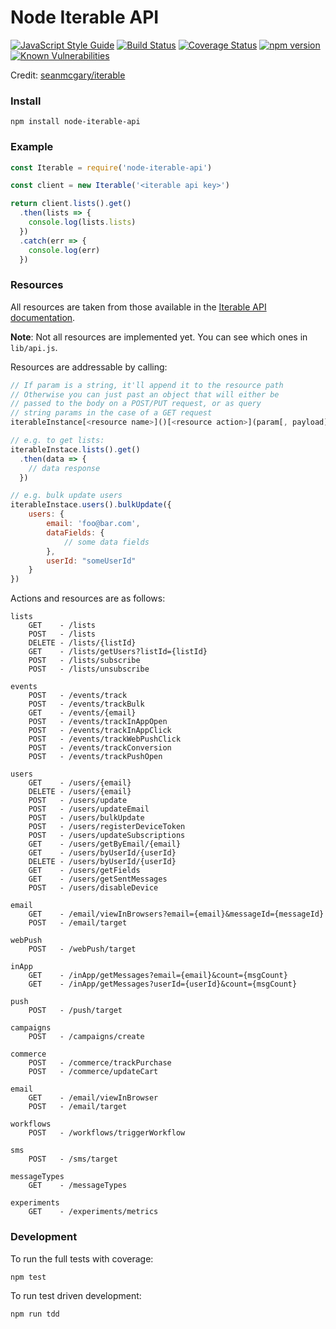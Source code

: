 # Node Iterable API
[![JavaScript Style Guide](https://img.shields.io/badge/code_style-standard-brightgreen.svg)](https://standardjs.com)
[![Build Status](https://travis-ci.org/geoffdutton/iterable-api.svg?branch=master)](https://travis-ci.org/geoffdutton/iterable-api)
[![Coverage Status](https://coveralls.io/repos/github/geoffdutton/iterable-api/badge.svg?branch=master)](https://coveralls.io/github/geoffdutton/iterable-api?branch=master)
[![npm version](https://badge.fury.io/js/node-iterable-api.svg)](https://badge.fury.io/js/node-iterable-api)
[![Known Vulnerabilities](https://snyk.io/test/github/geoffdutton/iterable-api/badge.svg)](https://snyk.io/test/github/geoffdutton/iterable-api)

Credit: [seanmcgary/iterable](https://github.com/seanmcgary/iterable)

### Install

```
npm install node-iterable-api
```

### Example

```javascript
const Iterable = require('node-iterable-api')

const client = new Iterable('<iterable api key>')

return client.lists().get()
  .then(lists => {
    console.log(lists.lists)
  })
  .catch(err => {
    console.log(err)
  })
```

### Resources

All resources are taken from those available in the [Iterable API documentation](https://app.iterable.com/api/docs).

**Note**: Not all resources are implemented yet. You can see which ones in `lib/api.js`.

Resources are addressable by calling:

```javascript
// If param is a string, it'll append it to the resource path
// Otherwise you can just past an object that will either be
// passed to the body on a POST/PUT request, or as query
// string params in the case of a GET request
iterableInstance[<resource name>]()[<resource action>](param[, payload])

// e.g. to get lists:
iterableInstace.lists().get()
  .then(data => {
	// data response
  })

// e.g. bulk update users
iterableInstace.users().bulkUpdate({
	users: {
		email: 'foo@bar.com',
		dataFields: {
			// some data fields
		},
		userId: "someUserId"
	}
})
```

Actions and resources are as follows:

```
lists
	GET    - /lists
	POST   - /lists
	DELETE - /lists/{listId}
	GET    - /lists/getUsers?listId={listId}
	POST   - /lists/subscribe
	POST   - /lists/unsubscribe
	
events
	POST   - /events/track
	POST   - /events/trackBulk
    GET    - /events/{email}
    POST   - /events/trackInAppOpen
    POST   - /events/trackInAppClick
    POST   - /events/trackWebPushClick
    POST   - /events/trackConversion
    POST   - /events/trackPushOpen
	
users
	GET    - /users/{email}
	DELETE - /users/{email}
	POST   - /users/update
	POST   - /users/updateEmail
	POST   - /users/bulkUpdate
	POST   - /users/registerDeviceToken
	POST   - /users/updateSubscriptions
	GET    - /users/getByEmail/{email}
	GET    - /users/byUserId/{userId}
	DELETE - /users/byUserId/{userId}
	GET    - /users/getFields
	GET    - /users/getSentMessages
	POST   - /users/disableDevice

email
    GET    - /email/viewInBrowsers?email={email}&messageId={messageId}
    POST   - /email/target

webPush
    POST   - /webPush/target
    
inApp
    GET    - /inApp/getMessages?email={email}&count={msgCount}
    GET    - /inApp/getMessages?userId={userId}&count={msgCount}
    
push
	POST   - /push/target
	
campaigns
	POST   - /campaigns/create

commerce
	POST   - /commerce/trackPurchase
	POST   - /commerce/updateCart
	
email
	GET    - /email/viewInBrowser
	POST   - /email/target
	
workflows
	POST   - /workflows/triggerWorkflow
	
sms
    POST   - /sms/target
    
messageTypes
    GET    - /messageTypes
    
experiments
    GET    - /experiments/metrics
```

### Development

To run the full tests with coverage:
```
npm test
```

To run test driven development:
```
npm run tdd
```
